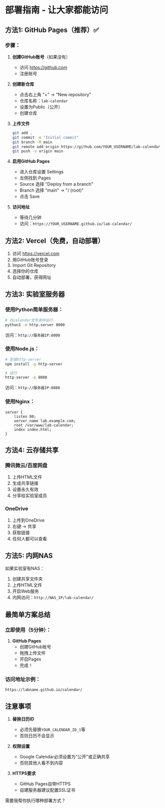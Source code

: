 # 部署指南 - 让大家都能访问

## 方法1: GitHub Pages（推荐）✅

### 步骤：
1. **创建GitHub账号**（如果没有）
   - 访问 https://github.com
   - 注册账号

2. **创建新仓库**
   - 点击右上角 "+" → "New repository"
   - 仓库名称：`lab-calendar`
   - 设置为Public（公开）
   - 创建仓库

3. **上传文件**
   ```bash
   git add .
   git commit -m "Initial commit"
   git branch -M main
   git remote add origin https://github.com/YOUR_USERNAME/lab-calendar.git
   git push -u origin main
   ```

4. **启用GitHub Pages**
   - 进入仓库设置 Settings
   - 左侧找到 Pages
   - Source 选择 "Deploy from a branch"
   - Branch 选择 "main" → "/ (root)"
   - 点击 Save

5. **访问地址**
   - 等待几分钟
   - 访问：`https://YOUR_USERNAME.github.io/lab-calendar/`

## 方法2: Vercel（免费，自动部署）

1. 访问 https://vercel.com
2. 用GitHub账号登录
3. Import Git Repository
4. 选择你的仓库
5. 自动部署，获得网址

## 方法3: 实验室服务器

### 使用Python简单服务器：
```bash
# 在calendar文件夹中运行
python3 -m http.server 8000
```
访问：`http://服务器IP:8000`

### 使用Node.js：
```bash
# 安装http-server
npm install -g http-server

# 运行
http-server -p 8080
```
访问：`http://服务器IP:8080`

### 使用Nginx：
```nginx
server {
    listen 80;
    server_name lab.example.com;
    root /var/www/lab-calendar;
    index index.html;
}
```

## 方法4: 云存储共享

### 腾讯微云/百度网盘
1. 上传HTML文件
2. 生成共享链接
3. 设置永久有效
4. 分享给实验室成员

### OneDrive
1. 上传到OneDrive
2. 右键 → 共享
3. 获取链接
4. 任何人都可以查看

## 方法5: 内网NAS

如果实验室有NAS：
1. 创建共享文件夹
2. 上传HTML文件
3. 开启Web服务
4. 内网访问：`http://NAS_IP/lab-calendar/`

## 最简单方案总结

### 立即使用（5分钟）：
1. **GitHub Pages**
   - 创建GitHub账号
   - 拖拽上传文件
   - 开启Pages
   - 完成！

### 访问地址示例：
```
https://labname.github.io/calendar/
```

## 注意事项

1. **替换日历ID**
   - 必须先替换`YOUR_CALENDAR_ID_1`等
   - 否则日历不会显示

2. **权限设置**
   - Google Calendar必须设置为"公开"或正确共享
   - 否则其他人看不到内容

3. **HTTPS要求**
   - GitHub Pages自带HTTPS
   - 自建服务器建议配置SSL证书

需要我帮你执行哪种部署方式？